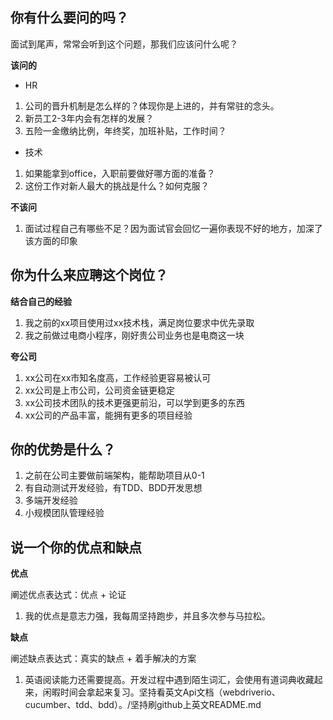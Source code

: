 
## 你有什么要问的吗？

面试到尾声，常常会听到这个问题，那我们应该问什么呢？

**该问的**
- HR
1. 公司的晋升机制是怎么样的？体现你是上进的，并有常驻的念头。
2. 新员工2-3年内会有怎样的发展？
3. 五险一金缴纳比例，年终奖，加班补贴，工作时间？

- 技术
1. 如果能拿到office，入职前要做好哪方面的准备？
2. 这份工作对新人最大的挑战是什么？如何克服？

**不该问**

1. 面试过程自己有哪些不足？因为面试官会回忆一遍你表现不好的地方，加深了该方面的印象

## 你为什么来应聘这个岗位？

**结合自己的经验**
1. 我之前的xx项目使用过xx技术栈，满足岗位要求中优先录取
2. 我之前做过电商小程序，刚好贵公司业务也是电商这一块

**夸公司**
1. xx公司在xx市知名度高，工作经验更容易被认可
2. xx公司是上市公司，公司资金链更稳定
3. xx公司技术团队的技术更强更前沿，可以学到更多的东西
4. xx公司的产品丰富，能拥有更多的项目经验

## 你的优势是什么？
1. 之前在公司主要做前端架构，能帮助项目从0-1
2. 有自动测试开发经验，有TDD、BDD开发思想
3. 多端开发经验
4. 小规模团队管理经验

## 说一个你的优点和缺点
**优点**

阐述优点表达式：优点 + 论证

1. 我的优点是意志力强，我每周坚持跑步，并且多次参与马拉松。

**缺点**

阐述缺点表达式：真实的缺点 + 着手解决的方案

1. 英语阅读能力还需要提高。开发过程中遇到陌生词汇，会使用有道词典收藏起来，闲暇时间会拿起来复习。坚持看英文Api文档（webdriverio、cucumber、tdd、bdd）。/坚持刷github上英文README.md